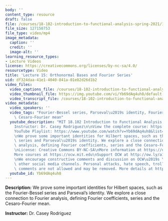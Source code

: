 ```yaml
---
body: ''
content_type: resource
draft: false
file: /courses/18-102-introduction-to-functional-analysis-spring-2021/18102-sp21-lecture-15_360p_16_9.mp4
file_size: 127150753
file_type: video/mp4
image_metadata:
  caption: ''
  credit: ''
  image-alt: ''
learning_resource_types:
- Lecture Videos
license: https://creativecommons.org/licenses/by-nc-sa/4.0/
resourcetype: Video
title: 'Lecture 15: Orthonormal Bases and Fourier Series'
uid: df324daa-41e1-4040-841a-01e82d26d1b2
video_files:
  video_captions_file: /courses/18-102-introduction-to-functional-analysis-spring-2021/1ApGMxDdxP1zuujMZj0IAUmAe7AJ0RjLY_transcript.webvtt
  video_thumbnail_file: https://img.youtube.com/vi/Yb69dAq4uh8/default.jpg
  video_transcript_file: /courses/18-102-introduction-to-functional-analysis-spring-2021/1ApGMxDdxP1zuujMZj0IAUmAe7AJ0RjLY_transcript.pdf
video_metadata:
  video_speakers: ''
  video_tags: "Fourier-Bessel series, Parseval\u2019s identity, Fourier analysis,\
    \ Cesaro-Fourier mean"
  youtube_description: "MIT 18.102 Introduction to Functional Analysis, Spring 2021\n\
    Instructor: Dr. Casey Rodriguez\n\nView the complete course: https://ocw.mit.edu/courses/18-102-introduction-to-functional-analysis-spring-2021/\n\
    YouTube Playlist: https://www.youtube.com/watch?v=Yb69dAq4uh8&list=PLUl4u3cNGP63micsJp_--fRAjZXPrQzW_&index=15\n\
    \nWe prove some important identities for Hilbert spaces, such as the Fourier-Bessel\
    \ series and Parseval\u2019s identity. We explore a close connection to Fourier\
    \ analysis, defining Fourier coefficients, series and the Cesaro-Fourier mean.\n\
    \nLicense: Creative Commons BY-NC-SA\nMore information at https://ocw.mit.edu/terms\n\
    More courses at https://ocw.mit.edu\nSupport OCW at http://ow.ly/a1If50zVRlQ\n\
    \nWe encourage constructive comments and discussion on OCW\u2019s YouTube and\
    \ other social media channels. Personal attacks, hate speech, trolling, and inappropriate\
    \ comments are not allowed and may be removed. More details at https://ocw.mit.edu/comments."
  youtube_id: Yb69dAq4uh8
---
```

**Description:** We prove some important identities for Hilbert spaces, such as the Fourier-Bessel series and Parseval’s identity. We explore a close connection to Fourier analysis, defining Fourier coefficients, series and the Cesaro-Fourier mean.

**Instructor:** Dr. Casey Rodriguez
